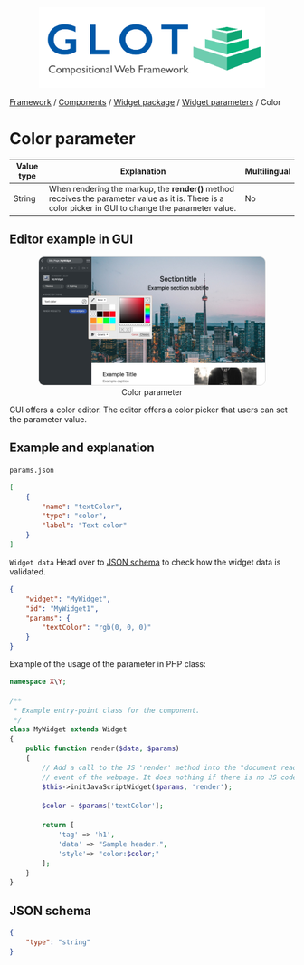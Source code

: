 <p align="center">
  <img src="../../assets/glot_logo_new.svg" width="400px" alt="glot: compositional web framework">
</p>

[Framework](../framework.md) / [Components](../components.md) / [Widget package](widget-packages.md) / [Widget parameters](widget-parameters.md) / Color

# Color parameter

| Value type | Explanation                                                                                                                                             | Multilingual |
| ---------- | ------------------------------------------------------------------------------------------------------------------------------------------------------- | ------------ |
| String     | When rendering the markup, the **render()** method receives the parameter value as it is. There is a color picker in GUI to change the parameter value. | No           |

## Editor example in GUI

<p align="center">
  <img src="../../assets/components/widget-parameters-color.jpg" width="400px" alt="Color parameter", style="border-radius:10px; border: 1px solid #ddd;">
<span style="display:block;">Color parameter</span>
</p>

GUI offers a color editor. The editor offers a color picker that users can set the parameter value.

## Example and explanation

`params.json`

```json
[
    {
        "name": "textColor",
        "type": "color",
        "label": "Text color"
    }
]
```

`Widget data` Head over to [JSON schema](#json-schema) to check how the widget data is validated.

```json
{
    "widget": "MyWidget",
    "id": "MyWidget1",
    "params": {
        "textColor": "rgb(0, 0, 0)"
    }
}
```

Example of the usage of the parameter in PHP class:

```php
namespace X\Y;

/**
 * Example entry-point class for the component.
 */
class MyWidget extends Widget
{
    public function render($data, $params)
    {
        // Add a call to the JS 'render' method into the "document ready"
        // event of the webpage. It does nothing if there is no JS code.
        $this->initJavaScriptWidget($params, 'render');

        $color = $params['textColor'];

        return [
            'tag' => 'h1',
            'data' => "Sample header.",
            'style'=> "color:$color;"
        ];
    }
}

```

## JSON schema

```json
{
    "type": "string"
}
```
